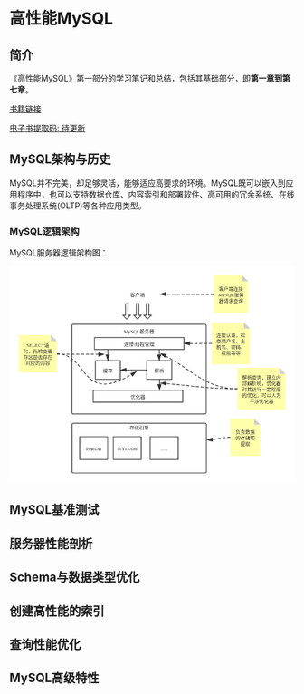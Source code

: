 # 高性能MySQL

## 简介

《高性能MySQL》第一部分的学习笔记和总结，包括其基础部分，即**第一章到第七章**。

[书籍链接](https://book.douban.com/subject/23008813/)

[电子书提取码: 待更新](.)

## MySQL架构与历史

MySQL并不完美，却足够灵活，能够适应高要求的环境。MySQL既可以嵌入到应用程序中，也可以支持数据仓库、内容索引和部署软件、高可用的冗余系统、在线事务处理系统(OLTP)等各种应用类型。

### MySQL逻辑架构

MySQL服务器逻辑架构图：

![MySQL服务器逻辑架构](resources/img/MySQL服务器逻辑架构.png)

## MySQL基准测试

## 服务器性能剖析

## Schema与数据类型优化

## 创建高性能的索引

## 查询性能优化

## MySQL高级特性

